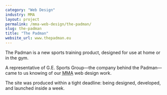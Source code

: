 ```yaml
---
category: "Web Design"
industry: MMA
layout: project
permalink: /mma-web-design/the-padman/
slug: the-padman
title: "The Padman"
website_url: www.thepadman.eu
---
```

<p>The Padman is a new sports training product, designed for use at home or in the gym.</p>
<p>A representative of G.E. Sports Group&mdash;the company behind the Padman&mdash;came to us knowing of our <abbr title="Mixed Martial Arts">MMA</abbr> web design work.</p>
<p>The site was produced within a tight deadline: being designed, developed, and launched inside a week.</p>
